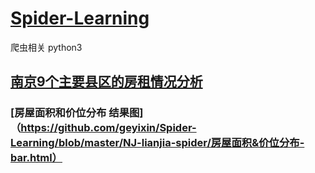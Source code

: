 # [Spider-Learning](https://github.com/geyixin/Spider-Learning)
爬虫相关 python3

## [南京9个主要县区的房租情况分析](https://github.com/geyixin/Spider-Learning/tree/master/NJ-lianjia-spider)
### [房屋面积和价位分布 结果图]（https://github.com/geyixin/Spider-Learning/blob/master/NJ-lianjia-spider/房屋面积&价位分布-bar.html）
